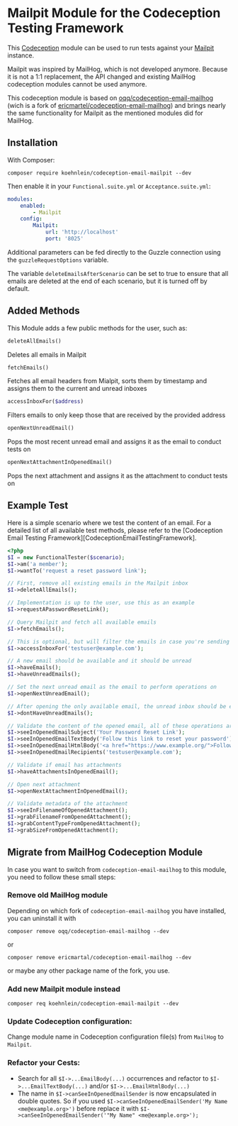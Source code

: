 # Mailpit Module for the Codeception Testing Framework

This [Codeception](https://codeception.com/) module can be used to run tests against your [Mailpit](https://github.com/axllent/mailpit) instance.

Mailpit was inspired by MailHog, which is not developed anymore. Because it is not a 1:1 replacement, the API changed
and existing MailHog codeception modules cannot be used anymore.

This codeception module is based on [oqq/codeception-email-mailhog](https://github.com/oqq/codeception-email-mailhog)
(wich is a fork of [ericmartel/codeception-email-mailhog](https://github.com/ericmartel/codeception-email-mailhog)) and
brings nearly the same functionality for Mailpit as the mentioned modules did for MailHog.

## Installation
With Composer:
```shell
composer require koehnlein/codeception-email-mailpit --dev
```
Then enable it in your `Functional.suite.yml` or `Acceptance.suite.yml`:
```yaml
modules:
    enabled:
        - Mailpit
    config:
        Mailpit:
            url: 'http://localhost'
            port: '8025'
```
Additional parameters can be fed directly to the Guzzle connection using the `guzzleRequestOptions` variable.

The variable `deleteEmailsAfterScenario` can be set to true to ensure that all emails are deleted at the end of each scenario, but it is turned off by default.

## Added Methods
This Module adds a few public methods for the user, such as:
```php
deleteAllEmails()
```
Deletes all emails in Mailpit
```php
fetchEmails()
```
Fetches all email headers from Mialpit, sorts them by timestamp and assigns them to the current and unread inboxes
```php
accessInboxFor($address)
```
Filters emails to only keep those that are received by the provided address
```php
openNextUnreadEmail()
```
Pops the most recent unread email and assigns it as the email to conduct tests on
```php
openNextAttachmentInOpenedEmail()
```
Pops the next attachment and assigns it as the attachment to conduct tests on

## Example Test
Here is a simple scenario where we test the content of an email.  For a detailed list of all available test methods, please refer to the [Codeception Email Testing Framework][CodeceptionEmailTestingFramework].
```php
<?php
$I = new FunctionalTester($scenario);
$I->am('a member');
$I->wantTo('request a reset password link');

// First, remove all existing emails in the Mailpit inbox
$I->deleteAllEmails();

// Implementation is up to the user, use this as an example
$I->requestAPasswordResetLink();

// Query Mailpit and fetch all available emails
$I->fetchEmails();

// This is optional, but will filter the emails in case you're sending multiple emails or use the BCC field
$I->accessInboxFor('testuser@example.com');

// A new email should be available and it should be unread
$I->haveEmails();
$I->haveUnreadEmails();

// Set the next unread email as the email to perform operations on
$I->openNextUnreadEmail();

// After opening the only available email, the unread inbox should be empty
$I->dontHaveUnreadEmails();

// Validate the content of the opened email, all of these operations are performed on the same email
$I->seeInOpenedEmailSubject('Your Password Reset Link');
$I->seeInOpenedEmailTextBody('Follow this link to reset your password');
$I->seeInOpenedEmailHtmlBody('<a href="https://www.example.org/">Follow this link to reset your password</a>');
$I->seeInOpenedEmailRecipients('testuser@example.com');

// Validate if email has attachments
$I->haveAttachmentsInOpenedEmail();

// Open next attachment
$I->openNextAttachmentInOpenedEmail();

// Validate metadata of the attachment
$I->seeInFilenameOfOpenedAttachment();
$I->grabFilenameFromOpenedAttachment();
$I->grabContentTypeFromOpenedAttachment();
$I->grabSizeFromOpenedAttachment();
```

## Migrate from MailHog Codeception Module
In case you want to switch from `codeception-email-mailhog` to this module, you need to follow these small steps:  

### Remove old MailHog module
Depending on which fork of `codeception-email-mailhog` you have installed, you can uninstall it with
```shell
composer remove oqq/codeception-email-mailhog --dev
```
or
```shell
composer remove ericmartal/codeception-email-mailhog --dev
```
or maybe any other package name of the fork, you use.

### Add new Mailpit module instead
```shell
composer req koehnlein/codeception-email-mailpit --dev
```
   
### Update Codeception configuration:
Change module name in Codeception configuration file(s) from `MailHog` to `Mailpit`.

### Refactor your Cests:

* Search for all `$I->...EmailBody(...)` occurrences and refactor to `$I->...EmailTextBody(...)` and/or `$I->...EmailHtmlBody(...)`
* The name in `$I->canSeeInOpenedEmailSender` is now encapsulated in double quotes. So if you used `$I->canSeeInOpenedEmailSender('My Name <me@example.org>')` before replace it with `$I->canSeeInOpenedEmailSender('"My Name" <me@example.org>');`
